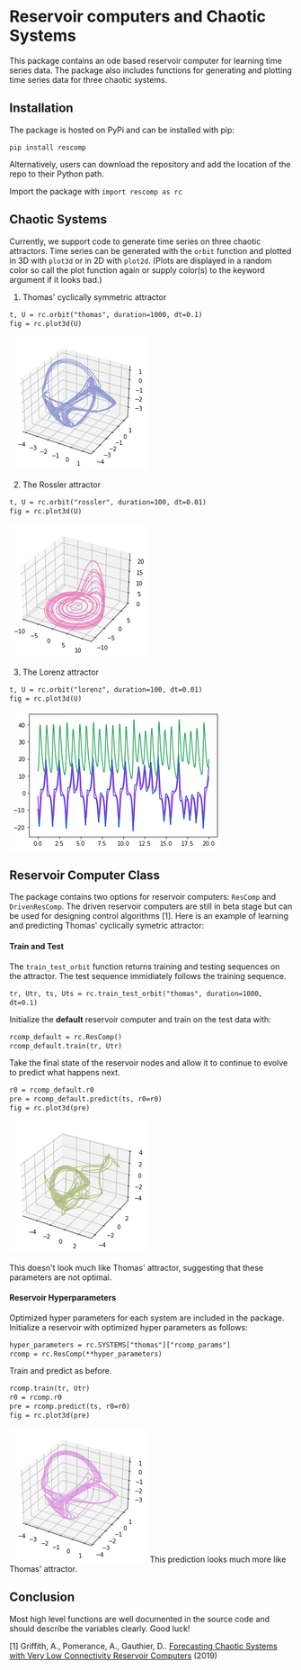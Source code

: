 # Reservoir computers and Chaotic Systems

This package contains an ode based reservoir computer for learning time series data.
The package also includes functions for generating and plotting time series data for three chaotic systems.

## Installation
The package is hosted on PyPi and can be installed with pip:
```
pip install rescomp
```
Alternatively, users can download the repository and add the location of the repo to their Python path.

Import the package with `import rescomp as rc`

## Chaotic Systems

Currently, we support code to generate time series on three chaotic attractors. Time series can be generated with the `orbit` function and plotted in 3D with `plot3d` or in 2D with `plot2d`. (Plots are displayed in a random color so call the plot function again or supply color(s) to the keyword argument if it looks bad.)

 1. Thomas' cyclically symmetric attractor

```
t, U = rc.orbit("thomas", duration=1000, dt=0.1)
fig = rc.plot3d(U)
```
![Thomas' cyclically symmetric attractor](https://raw.githubusercontent.com/djpasseyjr/rescomp/main/images/thomas.png)

 2. The Rossler attractor

```
t, U = rc.orbit("rossler", duration=100, dt=0.01)
fig = rc.plot3d(U)
```

![Rossler attractor](https://raw.githubusercontent.com/djpasseyjr/rescomp/main/images/rossler.png)


 3. The Lorenz attractor

 ```
t, U = rc.orbit("lorenz", duration=100, dt=0.01)
fig = rc.plot3d(U)
```
![Lorenz attractor](https://raw.githubusercontent.com/djpasseyjr/rescomp/main/images/lorenz.png)

## Reservoir Computer Class

The package contains two options for reservoir computers: `ResComp` and `DrivenResComp`. The driven reservoir computers are still in beta stage but can be used for designing control algorithms [1]. Here is an example of learning and predicting Thomas' cyclically symetric attractor:

#### Train and Test
The `train_test_orbit` function returns training and testing sequences on the attractor. The test sequence immidiately follows the training sequence.
```
tr, Utr, ts, Uts = rc.train_test_orbit("thomas", duration=1000, dt=0.1)
```

Initialize the **default** reservoir computer and train on the test data with:

```
rcomp_default = rc.ResComp()
rcomp_default.train(tr, Utr)
```

Take the final state of the reservoir nodes and allow it to continue to evolve to predict what happens next.

```
r0 = rcomp_default.r0
pre = rcomp_default.predict(ts, r0=r0)
fig = rc.plot3d(pre)
```

![Prediction with default parameters. (Not so good)](https://raw.githubusercontent.com/djpasseyjr/rescomp/main/images/defaultrcomp.png)

This doesn't look much like Thomas' attractor, suggesting that these parameters are not optimal.

#### Reservoir Hyperparameters
Optimized hyper parameters for each system are included in the package. Initialize a reservoir with optimized hyper parameters as follows:

```
hyper_parameters = rc.SYSTEMS["thomas"]["rcomp_params"]
rcomp = rc.ResComp(**hyper_parameters)
```

Train and predict as before.

```
rcomp.train(tr, Utr)
r0 = rcomp.r0
pre = rcomp.predict(ts, r0=r0)
fig = rc.plot3d(pre)
```
![Prediction with optimized parameters. (Good!)](https://raw.githubusercontent.com/djpasseyjr/rescomp/main/images/optrcomp.png)
This prediction looks much more like Thomas' attractor.

## Conclusion

Most high level functions are well documented in the source code and should describe the variables clearly. Good luck!


[1] Griffith, A., Pomerance, A., Gauthier, D.. [Forecasting Chaotic Systems with Very Low Connectivity Reservoir
Computers](https://arxiv.org/pdf/1910.00659.pdf) (2019)
